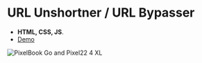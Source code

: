# **URL Unshortner / URL Bypasser**

* **HTML, CSS, JS**.
* [Demo](https://agaze.xyz/bypasser)

![PixelBook Go and Pixel22 4 XL](https://user-images.githubusercontent.com/88983269/137186377-1b182795-3d03-497c-8795-94c7fc6cd5f2.png)


